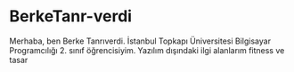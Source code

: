 # BerkeTanr-verdi
Merhaba, ben Berke Tanrıverdi. İstanbul Topkapı Üniversitesi Bilgisayar Programcılığı 2. sınıf öğrencisiyim.  Yazılım dışındaki ilgi alanlarım fitness ve tasar
